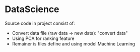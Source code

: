 # DataScience
Source code in project consist of:
- Convert data file (raw data -> new data): "convert data"
- Using PCA for ranking feature
- Remainer is files define and using model Machine Learning
